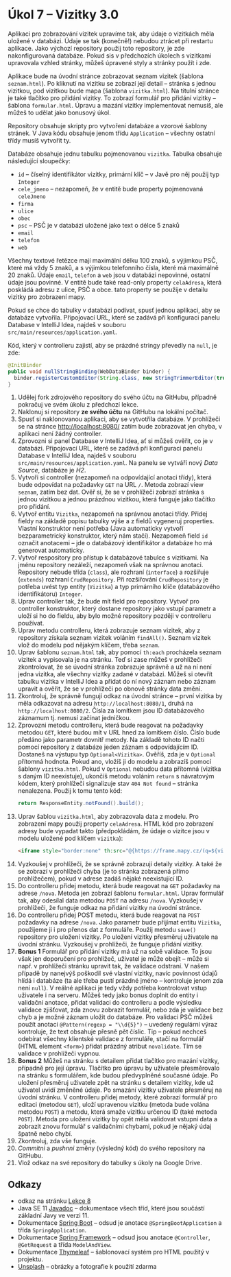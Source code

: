 # Úkol 7 – Vizitky 3.0

Aplikaci pro zobrazování vizitek upravíme tak, aby údaje o vizitkách měla uložené v databázi. Údaje se tak (konečně!) nebudou ztrácet při restartu aplikace.
Jako výchozí repository použij toto repository, je zde nakonfigurovaná databáze. Pokud sis v předchozích úkolech s vizitkami upravovala vzhled stránky,
můžeš úpravené styly a stránky použít i zde.

Aplikace bude na úvodní stránce zobrazovat seznam vizitek (šablona `seznam.html`). Po kliknutí na vizitku se zobrazí její detail – stránka s jednou vizitkou,
pod vizitkou bude mapa (šablona `vizitka.html`). Na titulní stránce je také tlačítko pro přidání vizitky. To zobrazí formulář pro přidání vizitky – šablona
`formular.html`. Úpravu a mazání vizitky implementovat nemusíš, ale můžeš to udělat jako bonusový úkol.

Repository obsahuje skripty pro vytvoření databáze a vzorové šablony stránek. V Java kódu obsahuje jenom třídu `Application` – všechny ostatní třídy musíš
vytvořit ty. 

Databáze obsahuje jednu tabulku pojmenovanou `vizitka`. Tabulka obsahuje následující sloupečky:

* `id` – číselný identifikátor vizitky, primární klíč – v Javě pro něj použij typ `Integer`
* `cele_jmeno` – nezapomeň, že v entitě bude property pojmenovaná `celeJmeno`
* `firma`
* `ulice`
* `obec`
* `psc` – PSČ je v databázi uložené jako text o délce 5 znaků
* `email`
* `telefon`
* `web`

Všechny textové řetězce mají maximální délku 100 znaků, s výjimkou PSČ, které má vždy 5 znaků, a s výjimkou telefonního čísla, které má maximálně 20 znaků.
Údaje `email`, `telefon` a `web` jsou v databázi nepovinné, ostatní údaje jsou povinné. V entitě bude také read-only property `celaAdresa`, která poskládá adresu
z ulice, PSČ a obce. tato property se použije v detailu vizitky pro zobrazení mapy.

Pokud se chce do tabulky v databázi podívat, spusť jednou aplikaci, aby se databáze vytvořila. Připojovací URL, které se zadává při konfiguraci panelu Database
v IntelliJ Idea, najdeš v souboru `src/main/resources/application.yaml`.

Kód, který v controlleru zajistí, aby se prázdné stringy převedly na `null`, je zde:
```java
@InitBinder
public void nullStringBinding(WebDataBinder binder) {
  binder.registerCustomEditor(String.class, new StringTrimmerEditor(true));
}
```
1. Udělej fork zdrojového repository do svého účtu na GitHubu, případně pokračuj ve svém úkolu z předchozí lekce.
1. Naklonuj si repository **ze svého účtu** na GitHubu na lokální počítač.
1. Spusť si naklonovanou aplikaci, aby se vytvotřila databáze. V prohlížeči se na stránce [http://localhost:8080/](http://localhost:8080/) zatím bude zobrazovat
   jen chyba, v aplikaci není žádný controller.
1. Zprovozni si panel Database v IntelliJ Idea, ať si můžeš ověřit, co je v databázi. Připojovací URL, které se zadává při konfiguraci panelu Database
   v IntelliJ Idea, najdeš v souboru `src/main/resources/application.yaml`. Na panelu se vytváří nový *Data Source*, databáze je *H2*.
1. Vytvoři si controller (nezapomeň na odpovídající anotaci třídy), která bude odpovídat na požadavky `GET` na URL `/`. Metoda zobrazí view `seznam`, zatím
   bez dat. Ověř si, že se v prohlížeči zobrazí stránka s jednou vizitkou a jednou prázdnou vizitkou, která funguje jako tlačítko pro přidání.
1. Vytvoř entitu `Vizitka`, nezapomeň na správnou anotaci třídy. Přidej fieldy na základě popisu tabulky výše a z fieldů vygeneruj properties. Vlastní
   konstruktor není potřeba (Java automaticky vytvoří bezparametrický konstruktor, který nám stačí). Nezapomeň field `id` označit anotacemi – jde o databázový
   identifikátor a databáze ho má generovat automaticky.
1. Vytvoř respository pro přístup k databázové tabulce s vizitkami. Na jménu repository nezáleží, nezapomeň však na správnou anotaci. Repository nebude třída
   (`class`), ale rozhraní (`interface`) a rozšiřuje (`extends`) rozhraní `CrudRepository`. Při rozšiřování `CrudRepository` je potřeba uvést typ entity (`Vizitka`)
   a typ primárního klíče (databázového identifikátoru) `Integer`.
1. Uprav controller tak, že bude mít field pro repository. Vytvoř pro controller konstruktor, který dostane repository jako vstupí parametr a uloží si ho do fieldu,
   aby bylo možné repository později v controlleru používat.
1. Uprav metodu controlleru, která zobrazuje seznam vizitek, aby z repository získala seznam vizitek voláním `findAll()`. Seznam vizitek vlož do modelu pod
   nějakým klíčem, třeba `seznam`.
1. Uprav šablonu `seznam.html` tak, aby pomocí `th:each` procházela seznam vizitek a vypisovala je na stránku. Teď si zase můžeš v prohlížeči zkontrolovat, že
   se úvodní stránka zobrazuje správně a už na ní není jedna vizitka, ale všechny vizitky zadané v databázi. Můžeš si otevřít tabulku vizitka v IntelliJ Idea a
   přidat do ní nový záznam nebo záznam upravit a ověřit, že se v prohlížeči po obnově stránky data změní.
1. Zkontroluj, že správně fungují odkaz na úvodní stránce – první vizitka by měla odkazovat na adresu `http://localhost:8080/1`, druhá na `http://localhost:8080/2`.
   Čísla za lomítkem jsou ID databázového záznamum tj. nemusí začínat jedničkou.
1. Zprovozni metodu controlleru, která bude reagovat na požadavky metodou `GET`, které budou mít v URL hned za lomítkem číslo. Číslo bude předáno jako parametr
   dovnitř metody. Na základě tohoto ID načti pomocí repository z databáze jeden záznam s odpovídajícím ID. Dostaneš na výstupu typ `Optional<Vizitka>`. Ověříš,
   zda je v `Optional` přítomná hodnota. Pokud ano, vložíš ji do modelu a zobrazíš pomocí šablony `vizitka.html`. Pokud v `Optional` nebudou data přítomná
   (vizitka s daným ID neexistuje), ukončíš metodu voláním `return` s návratovým kódem, který prohlížeči signalizuje stav `404 Not found` – stránka nenalezena.
   Použij k tomu tento kód:
   ```java
   return ResponseEntity.notFound().build();
   ```
1. Uprav šablou `vizitka.html`, aby zobrazovala data z modelu. Pro zobrazení mapy použij property `celaAdresa`. HTML kód pro zobrazení adresy bude vypadat takto
   (předpokládám, že údaje o vizitce jsou v modelu uložené pod klíčem `vizitka`):
   ```html
   <iframe style="border:none" th:src="@{https://frame.mapy.cz/(q=${vizitka.celaAdresa})}" width="100%" height="100%" frameborder="0"></iframe>
   ```
1. Vyzkoušej v prohlížeči, že se správně zobrazují detaily vizitky. A také že se zobrazí v prohlížeči chyba (je to stránka zobrazená přímo prohlížečem), pokud
   v adrese zadáš nějaké neexistující ID.   
1. Do controlleru přidej metodu, která bude reagovat na `GET` požadavky na adrese `/nova`. Metoda jen zobrazí šablonu `formular.html`. Uprav formulář tak,
   aby odesílal data metodou `POST` na adresu `/nova`. Vyzkoušej v prohlížeči, že funguje odkaz na přidání vizitky na úvodní stránce.
1. Do controlleru přidej POST metodu, která bude reagovat na `POST` požadavky na adrese `/nova`. Jako parametr bude přijímat entitu `Vizitka`, použijeme ji i
   pro přenos dat z formuláře. Použij metodu `save()` repository pro uložení vizitky. Po uložení vizitky přesměruj uživatele na úvodní stránku. Vyzkoušej
   v prohlížeči, že funguje přidání vizitky.
1. **Bonus 1** Formulář pro přidání vizitky má už na sobě validace. To jsou však jen doporučení pro prohlížeč, uživatel je může obejít – může si např.
   v prohlížeči stránku upravit tak, že validace odstraní. V našem případě by nanejvýš poškodil své vlastní vizitky, navíc povinnost údajů hlídá i databáze
   (ta ale třeba pustí prázdné jméno – kontroluje jenom zda není `null`). V reálné aplikaci je tedy vždy potřeba kontrolovat vstup uživatele i na serveru. Můžeš
   tedy jako bonus doplnit do entity i validační anotace, přidat validaci do controlleru a podle výsledku validace zjišťovat, zda znovu zobrazit formulář, nebo
   zda je validace bez chyb a je možné záznam uložit do databáze. Pro validaci PSČ můžeš použít anotaci `@Pattern(regexp = "\\d{5}")` – uvedený regulární výraz
   kontroluje, že text obsahuje přesně pět číslic. Tip – pokud nechceš odebírat všechny klientské validace z formuláře, stačí na formulář (HTML element `<form>`)
   přidat prázdný atribut `novalidate`. Tím se validace v prohlížeči vypnou.
1. **Bonus 2** Můžeš na stránku s detailem přidat tlačítko pro mazání vizitky, případně pro její úpravu. Tlačítko pro úpravu by uživatele přesměrovalo na stránku
   s formulářem, kde budou předvyplněné současné údaje. Po uložení přesměruj uživatele zpět na stránku s detailem vizitky, kde už uživatel uvidí změněné údaje.
   Po smazání vizitky uživatele přesměruj na úvodní stránku. V controlleru přidej metody, které zobrazí formulář pro editaci (metodou `GET`), uloží upravenou
   vizitku (metoda bude volána metodou `POST`) a metodu, která smaže vizitku určenou ID (také metoda `POST`). Metoda pro uložení vizitky by opět měla validovat
   vstupní data a zobrazit znovu formulář s validačními chybami, pokud je nějaký údaj špatně nebo chybí.
1. Zkontroluj, zda vše funguje.
1. *Commitni* a *pushnni* změny (výsledný kód) do svého repository na GitHubu.
1. Vlož odkaz na své repository do tabulky s úkoly na Google Drive.

## Odkazy

* odkaz na stránku [Lekce 8](https://java.czechitas.cz/2021-jaro/java-2/lekce-8.html)
* Java SE 11 [Javadoc](https://docs.oracle.com/en/java/javase/11/docs/api/java.base/) – dokumentace všech tříd, které jsou součástí základní Javy ve verzi 11.
* Dokumentace [Spring Boot](https://spring.io/projects/spring-boot#learn) – odsud je anotace `@SpringBootApplication` a třída `SpringApplication`.
* Dokumentace [Spring Framework](https://spring.io/projects/spring-framework#learn) – odsud jsou anotace `@Controller`, `@GetRequest` a třída `ModelAndView`.
* Dokumentace [Thymeleaf](https://www.thymeleaf.org/doc/tutorials/3.0/usingthymeleaf.html) – šablonovací systém pro HTML použitý v projektu.
* [Unsplash](https://unsplash.com) – obrázky a fotografie k použití zdarma
